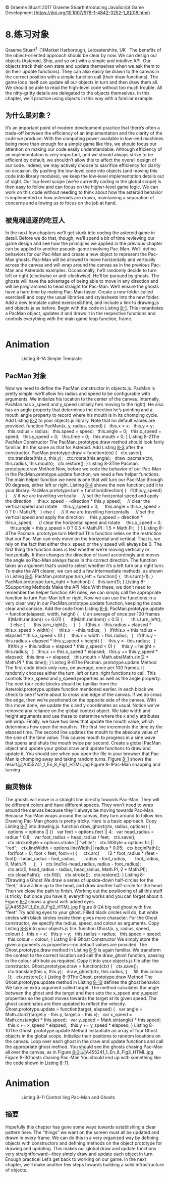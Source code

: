 © Graeme Stuart 2017 Graeme StuartIntroducing JavaScript Game Development [https://doi.org/10.1007/978-1-4842-3252-1_8](08.html)

# 8.练习对象

Graeme Stuart<sup class="calibre7">1 </sup> (1)Market Harborough, Leicestershire, UK   The benefits of the object-oriented approach should be clear by now. We can design our objects (Asteroid, Ship, and so on) with a simple and intuitive API. Our objects track their own state and update themselves when we ask them to (in their update functions). They can also easily be drawn to the canvas in the correct position with a simple function call (their draw functions). The game loop itself can update all our objects in turn and then draw them all. We should be able to read the high-level code without too much trouble. All the nitty-gritty details are delegated to the objects themselves. In this chapter, we’ll practice using objects in this way with a familiar example.

## 为什么是对象？

It’s an important point of modern development practice that there’s often a trade-off between the efficiency of an implementation and the clarity of the code we produce. With the computing power available in low-end machines being more than enough for a simple game like this, we should focus our attention on making our code easily understandable. Although efficiency of an implementation is very important, and we should always strive to be efficient by default, we shouldn’t allow this to affect the overall design of our code. Indeed, we may actively choose to sacrifice efficiency for clarity on occasion. By pushing the low-level code into objects (and moving this code into library modules), we keep the low-level implementation details out of sight. Our top-level scope (we’re currently coding in the global scope) is then easy to follow and can focus on the higher-level game logic. We can work on this code without needing to think about how the asteroid behavior is implemented or how asteroids are drawn, maintaining a separation of concerns and allowing us to focus on the job at hand.

## 被鬼魂追逐的吃豆人

In the next few chapters we’ll get stuck into coding the asteroid game in detail. Before we do that, though, we’ll spend a bit of time reviewing our game design and see how the principles we applied in the previous chapter can be applied to another pseudo-game involving Pac-Man. We’ll define behaviors for our Pac-Man and create a new object to represent the Pac-Man ghosts. Pac-Man will be allowed to move horizontally and vertically across the canvas and will wrap around the canvas as in the previous Pac-Man and Asteroids examples. Occasionally, he’ll randomly decide to turn left or right (clockwise or anti-clockwise). He’ll be pursued by ghosts. The ghosts will have the advantage of being able to move in any direction and will be programmed to head straight for Pac-Man. We’ll ensure the ghosts have a hard time by making Pac-Man faster. Create a new folder called exercise8 and copy the usual libraries and stylesheets into the new folder. Add a new template called exercise8.html, and include a link to drawing.js and objects.js as before. Begin with the code in Listing [8-1](#Par8). This instantiates a PacMan object, updates it and draws it in the respective functions and controls everything with the main game loop function, frame. <!doctype html> <html>   <head>     <title>Animation</title>     <link rel="stylesheet" href="styles.css">     <script src="drawing.js"></script>     <script src="objects.js"></script>   </head>   <body>     <h1>Animation</h1>     <canvas id="pacman" width="300" height="300"></canvas>     <script>       var context = document.getElementById("pacman").getContext("2d");       pacman = new PacMan(150, 150, 20, 120);       function draw(ctx, guide) {         pacman.draw(ctx);       }       function update(elapsed) {         pacman.update(elapsed, 300, 300);       }       var previous, elapsed;       function frame(timestamp) {         context.clearRect(0, 0, context.canvas.width, context.canvas.height);         if (!previous) previous = timestamp;         elapsed = timestamp - previous;         update(elapsed / 1000);         draw(context, true);         previous = timestamp;         window.requestAnimationFrame(frame);       }       window.requestAnimationFrame(frame);     </script>   </body> </html> Listing 8-1A Simple Template

## PacMan 对象

Now we need to define the PacMan constructor in objects.js. PacMan is pretty simple: we’ll allow his radius and speed to be configurable with arguments. We initialize his location to the center of the canvas. Internally, PacMan has x_speed and y_speed (initially he’s moving to the right). He also has an angle property that determines the direction he’s pointing and a mouth_angle property to record where his mouth is in its chomping cycle. Add Listing [8-2](#Par10) to your objects.js library. Note that no default values are provided. function PacMan(x, y, radius, speed) {   this.x = x;   this.y = y;   this.radius = radius;   this.speed = speed;   this.angle = 0;   this.x_speed = speed;   this.y_speed = 0;   this.time = 0;   this.mouth = 0; } Listing 8-2The PacMan Constructor The PacMan. prototype.draw method should look fairly familiar. It’s the same as that for Asteroid. Add Listing [8-3](#Par12) after the constructor. PacMan.prototype.draw = function(ctx) {   ctx.save();   ctx.translate(this.x, this.y);   ctx.rotate(this.angle);   draw_pacman(ctx, this.radius, this.mouth);   ctx.restore(); } Listing 8-3The Pacman. prototype.draw Method Now, before we code the behavior of our Pac-Man in the PacMan.prototype.update function, we need a few helper functions. The main helper function we need is one that will turn our Pac-Man through 90 degrees, either left or right. Listing [8-4](#Par14) shows the new function; add it to your library. PacMan.prototype.turn = function(direction) {   if(this.y_speed) {     // if we are travelling vertically     // set the horizontal speed and apply the direction     this.x_speed = -direction * this.y_speed;     // clear the vertical speed and rotate     this.y_speed = 0;     this.angle = this.x_speed > 0 ? 0 : Math.PI;   } else {     // if we are travelling horizontally     // set the vertical speed and apply the direction     this.y_speed = direction * this.x_speed;     // clear the horizontal speed and rotate     this.x_speed = 0;     this.angle = this.y_speed > 0 ? 0.5 * Math.PI : 1.5 * Math.PI;   } } Listing 8-4The Pacman. prototype.turn Method This function relies on the restriction that our Pac-Man can only move on the horizontal and vertical. That is, we rely on the fact that either the x_speed or the y_speed will always be 0\. The first thing the function does is test whether we’re moving vertically or horizontally. It then changes the direction of travel accordingly and moves the angle so Pac-Man always faces in the correct direction. The function takes an argument that’s used to select whether it’s a left turn or a right turn. To make the API clearer, we can add a few intermediate methods, as shown in Listing [8-5](#Par17). PacMan.prototype.turn_left = function() {   this.turn(-1); } PacMan.prototype.turn_right = function() {   this.turn(1); } Listing 8-5Supporting Methods Make the API Nice With these, we don’t need to remember the helper function API rules, we can simply call the appropriate function to turn Pac-Man left or right. Now we can use the functions in a very clear way in our PacMan.prototype.update function, keeping the code clear and concise. Add the code from Listing [8-6](#Par19). PacMan.prototype.update = function(elapsed, width, height) {   // an average of once per 100 frames   if(Math.random() <= 0.01) {     if(Math.random() < 0.5) {       this.turn_left();     } else {       this.turn_right();     }   }   if(this.x - this.radius + elapsed * this.x_speed > width) {     this.x = -this.radius;   }   if(this.x + this.radius + elapsed * this.x_speed < 0) {     this.x = width + this.radius;   }   if(this.y - this.radius + elapsed * this.y_speed > height) {     this.y = -this.radius;   }   if(this.y + this.radius + elapsed * this.y_speed < 0) {     this.y = height + this.radius;   }   this.x += this.x_speed * elapsed;   this.y += this.y_speed * elapsed;   this.time += elapsed;   this.mouth = Math.abs(Math.sin(2 * Math.PI * this.time)); } Listing 8-6The Pacman. prototype.update Method The first code block only runs, on average, once per 100 frames. It randomly chooses either the turn_left or turn_right functions to call. This controls the x_speed and y_speed properties as well as the angle property. The next four code blocks should be familiar from the Asteroid.prototype.update function mentioned earlier. In each block we check to see if we’re about to cross one edge of the canvas. If we do cross the edge, then we’re positioned on the opposite side of the canvas. With this move done, we update the x and y coordinates as usual. Notice we’ve removed any reliance on the global context object. We take width and height arguments and use these to determine where the x and y attributes will wrap. Finally, we have two lines that update the mouth value, which determines how open the mouth is. The first line increments the time by the elapsed time. The second line updates the mouth to the absolute value of the sine of the time value. This causes mouth to progress in a sine wave that opens and shuts the mouth twice per second. Create a global PacMan object and update your global draw and update functions to draw and update it. You should see when you open the file in your browser that Pac-Man is chomping away and taking random turns. Figure [8-1](#Fig1) shows the result.![A455241_1_En_8_Fig1_HTML.jpg](Images/A455241_1_En_8_Fig1_HTML.jpg) Figure 8-1Pac-Man snapping and turning

## 幽灵物体

The ghosts will move in a straight line directly towards Pac-Man. They will be different colors and have different speeds. They won’t need to wrap around the canvas because they’ll always be moving towards Pac-Man. Because Pac-Man wraps around the canvas, they turn around to follow him. Drawing Pac-Man ghosts is pretty tricky. Here is a basic approach. Copy Listing [8-7](#Par26) into drawing.js. function draw_ghost(ctx, radius, options) {   options = options || {}   var feet = options.feet || 4;   var head_radius = radius * 0.8;   var foot_radius = head_radius / feet;   ctx.save();   ctx.strokeStyle = options.stroke || "white";   ctx.fillStyle = options.fill || "red";   ctx.lineWidth = options.lineWidth || radius * 0.05;   ctx.beginPath();   for(foot = 0; foot < feet; foot++) {     ctx.arc(       (2 * foot_radius * (feet - foot)) - head_radius - foot_radius,       radius - foot_radius,       foot_radius, 0, Math.PI      );   }   ctx.lineTo(-head_radius, radius - foot_radius);   ctx.arc(0, head_radius - radius, head_radius, Math.PI, 2 * Math.PI);   ctx.closePath();   ctx.fill();   ctx.stroke();   ctx.restore(); } Listing 8-7Drawing a Ghost We draw a series of upside-down half-circles for the “feet,” draw a line up to the head, and draw another half-circle for the head. Then we close the path to finish. Working out the positioning of all this stuff is tricky, but once you have it, everything works and you can forget about it. Figure [8-2](#Fig2) shows a ghost with added eyes.![A455241_1_En_8_Fig2_HTML.jpg](Images/A455241_1_En_8_Fig2_HTML.jpg) Figure 8-2A big red ghost with five “feet” Try adding eyes to your ghost. Filled black circles will do, but white circles with black circles inside them gives more character. For the Ghost constructor, we specify the radius, speed, and colour as arguments. Copy Listing [8-8](#Par30) into your objects.js file. function Ghost(x, y, radius, speed, colour) {   this.x = x;   this.y = y;   this.radius = radius;   this.speed = speed;   this.colour = colour; } Listing 8-8 Ghost Constructor We simply store the given arguments as properties—no default values are provided. The Ghost.prototype.draw method in Listing [8-9](#Par32) is again familiar. We transform the context to the correct location and call the draw_ghost function, passing in the colour attribute as required. Copy it into your objects.js file after the constructor. Ghost.prototype.draw = function(ctx) {   ctx.save();   ctx.translate(this.x, this.y);   draw_ghost(ctx, this.radius, {     fill: this.colour   });   ctx.restore(); } Listing 8-9The Ghost. prototype.draw Method The Ghost.prototype.update method in Listing [8-10](#Par34) defines the ghost behavior. We take an extra argument called target. The method calculates the angle between the ghost and the target and then sets the x_speed and y_speed properties so the ghost moves towards the target at its given speed. The ghost coordinates are then updated to reflect the velocity. Ghost.prototype.update = function(target, elapsed) {   var angle = Math.atan2(target.y - this.y, target.x - this.x);   var x_speed = Math.cos(angle) * this.speed;   var y_speed = Math.sin(angle) * this.speed;   this.x += x_speed * elapsed;   this.y += y_speed * elapsed; } Listing 8-10The Ghost. prototype.update Method Instantiate an array of four Ghost objects in the global scope. Initialize their positions to random locations on the canvas. Loop over each ghost in the draw and update functions and call the appropriate ghost method. You should see the ghosts chasing Pac-Man all over the canvas, as in Figure [8-3](#Fig3).![A455241_1_En_8_Fig3_HTML.jpg](Images/A455241_1_En_8_Fig3_HTML.jpg) Figure 8-3Ghosts chasing Pac-Man You should end up with something like the code shown in Listing [8-11](#Par37). <!doctype html> <html>   <head>     <title>Animation</title>     <link rel="stylesheet" href="styles.css">     <script src="drawing.js"></script>     <script src="objects.js"></script>   </head>   <body>     <h1>Animation</h1>     <canvas id="pacman" width="300" height="300"></canvas>     <script>       let context = document.getElementById("pacman").getContext("2d");       let pacman = new PacMan(150, 150, 20, 120);       let ghosts = [         new Ghost(Math.random() * 300, Math.random() * 300, 20, 70, 'red'),         new Ghost(Math.random() * 300, Math.random() * 300, 20, 60, 'pink'),         new Ghost(Math.random() * 300, Math.random() * 300, 20, 50, 'cyan'),         new Ghost(Math.random() * 300, Math.random() * 300, 20, 40, 'orange')       ]       function draw(ctx, guide) {         pacman.draw(ctx);         ghosts.forEach(function(ghost) {           ghost.draw(context, guide);         });       }       function update(elapsed) {         pacman.update(elapsed, 300, 300);         ghosts.forEach(function(ghost) {           ghost.update(pacman, elapsed);         });       }       var previous, elapsed;       function frame(timestamp) {         context.clearRect(0, 0, context.canvas.width, context.canvas.height);         if (!previous) previous = timestamp;         elapsed = timestamp - previous;         update(elapsed / 1000);         draw(context, true);         previous = timestamp;         window.requestAnimationFrame(frame);       }       window.requestAnimationFrame(frame);     </script>   </body> </html> Listing 8-11 Control ling Pac-Man and Ghosts

## 摘要

Hopefully this chapter has gone some ways towards establishing a clear pattern here. The “things” we want on the screen must all be updated and drawn in every frame. We can do this in a very organized way by defining objects with constructors and defining methods on the object prototype for drawing and updating. This makes our global draw and update functions very straightforward—they simply draw and update each object in turn. Enough practice! Let’s get back to working on our game. In the next chapter, we’ll make another few steps towards building a solid infrastructure of objects.